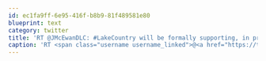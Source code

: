 ```yaml
---
id: ec1fa9ff-6e95-416f-b8b9-81f489581e80
blueprint: text
category: twitter
title: 'RT @JMcEwanDLC: #LakeCountry will be formally supporting, in principle, a foot/cycle trail connection from #NORD &amp; Crystal Waters to #Pelme…'
caption: 'RT <span class="username username_linked">@<a href="https://twitter.com/JMcEwanDLC" title="">JMcEwanDLC</a></span>: <span class="hashtag hashtag_local">#<a href="http://tweettemp.darylchymko.ca/?tag=lakecountry">LakeCountry</a> will be formally supporting, in principle, a foot/cycle trail connection from <span class="hashtag hashtag_local">#<a href="http://tweettemp.darylchymko.ca/?tag=nord">NORD</a> &amp; Crystal Waters to #Pelme…'
---
```

